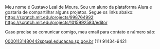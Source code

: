 Meu nome é Gustavo Leal de Moura. Sou um aluno da plataforma Alura e gostaria de compartilhar alguns projetos. Segue os links abaixo:
https://scratch.mit.edu/projects/998764992
https://scratch.mit.edu/projects/1015992583/editor

Caso precise se comunicar comigo, meu email para contato e número são:

00001131480442sp@al.educacao.sp.gov.br
(11) 91434-9421
